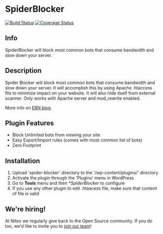# SpiderBlocker

[![Build Status](https://travis-ci.org/niteoweb/spiderblocker.svg?branch=master)](https://travis-ci.org/niteoweb/spiderblocker)
[![Coverage Status](https://coveralls.io/repos/niteoweb/spiderblocker/badge.svg)](https://coveralls.io/r/niteoweb/spiderblocker)

## Info

SpiderBlocker will block most common bots that consume bandwidth and slow down your server.

## Description

Spider Blocker will block most common bots that consume bandwidth and slow down your server. It will accomplish this by using Apache .htaccess file to minimize impact on your website. It will also hide itself from external scanner. Only works with Apache server and mod_rewrite enabled.

More info on <a href="http://blog.easyblognetworks.com/2015/free-spider-blocker-plugin/">EBN blog</a>.

## Plugin Features
* Block Unlimited bots from viewing your site
* Easy Export/Import rules (comes with most common list of bots)
* Zero Footprint

## Installation

1. Upload 'spider-blocker' directory to the '/wp-content/plugins/' directory
2. Activate the plugin through the 'Plugins' menu in WordPress
3. Go to **Tools** menu and then **SpiderBlocker* to configure
4. If you use any other plugin to edit .htaacess file, make sure that content of file is valid

## We're hiring!

At Niteo we regularly give back to the Open Source community. If you do too, we'd like to invite you to [join our team](https://niteo.co/careers)!
